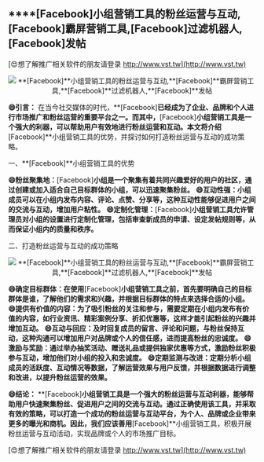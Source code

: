 ## ****[Facebook]**小组营销工具的粉丝运营与互动,**[Facebook]**霸屏营销工具,**[Facebook]**过滤机器人,**[Facebook]**发帖**

[😍想了解推广相关软件的朋友请登录 http://www.vst.tw](http://www.vst.tw)

 <center><img src="https://vst.tw/MP4/tuiguang/png/0.png" alt="**[Facebook]**小组营销工具的粉丝运营与互动,**[Facebook]**霸屏营销工具,**[Facebook]**过滤机器人,**[Facebook]**发帖"></center>

**😄引言：**
在当今社交媒体的时代，**[Facebook]**已经成为了企业、品牌和个人进行市场推广和粉丝运营的重要平台之一。而其中，**[Facebook]**小组营销工具是一个强大的利器，可以帮助用户有效地进行粉丝运营和互动。本文将介绍**[Facebook]**小组营销工具的优势，并探讨如何打造粉丝运营与互动的成功策略。

一、**[Facebook]**小组营销工具的优势

**😄粉丝聚集地：**[Facebook]**小组是一个聚集有着共同兴趣爱好的用户的社区，通过创建或加入适合自己目标群体的小组，可以迅速聚集粉丝。**
**😄互动性强：小组成员可以在小组内发布内容、评论、点赞、分享等，这种互动性能够促进用户之间的交流与互动，增加用户粘性。**
**😄定制化管理：**[Facebook]**小组营销工具允许管理员对小组的设置进行定制化管理，包括审查新成员的申请、设定发帖规则等，从而保证小组内的质量和秩序。**

二、打造粉丝运营与互动的成功策略

 <center><img src="https://vst.tw/MP4/tuiguang/png/3.png" alt="**[Facebook]**小组营销工具的粉丝运营与互动,**[Facebook]**霸屏营销工具,**[Facebook]**过滤机器人,**[Facebook]**发帖"></center>

**😄确定目标群体：在使用**[Facebook]**小组营销工具之前，首先要明确自己的目标群体是谁，了解他们的需求和兴趣，并根据目标群体的特点来选择合适的小组。**
**😄提供有价值的内容：为了吸引粉丝的关注和参与，需要定期在小组内发布有价值的内容，如行业资讯、精彩案例分享、折扣优惠等，这样才能引起粉丝的兴趣并增加互动。**
**😄互动与回应：及时回复成员的留言、评论和问题，与粉丝保持互动，这种沟通可以增加用户对品牌或个人的信任感，进而提高粉丝的忠诚度。**
**😄激励与奖励：通过举办抽奖活动、赠送礼品或提供独家优惠等方式，激励粉丝积极参与互动，增加他们对小组的投入和忠诚度。**
**😄定期监测与改进：定期分析小组成员的活跃度、互动情况等数据，了解运营效果与用户反馈，并根据数据进行调整和改进，以提升粉丝运营的效果。**

**😄结论：**
**[Facebook]**小组营销工具是一个强大的粉丝运营与互动利器，能够帮助用户快速聚集粉丝、促进用户之间的交流与互动。通过正确使用该工具，并采取有效的策略，可以打造一个成功的粉丝运营与互动平台，为个人、品牌或企业带来更多的曝光和商机。因此，我们应该善用**[Facebook]**小组营销工具，积极开展粉丝运营与互动活动，实现品牌或个人的市场推广目标。

[😍想了解推广相关软件的朋友请登录 http://www.vst.tw](http://www.vst.tw)




